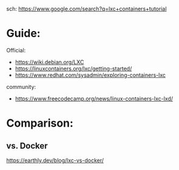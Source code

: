 sch: https://www.google.com/search?q=lxc+containers+tutorial

# Guide:
Official:
- https://wiki.debian.org/LXC
- https://linuxcontainers.org/lxc/getting-started/
- https://www.redhat.com/sysadmin/exploring-containers-lxc

community:
- https://www.freecodecamp.org/news/linux-containers-lxc-lxd/

# Comparison:
## vs. Docker
https://earthly.dev/blog/lxc-vs-docker/
